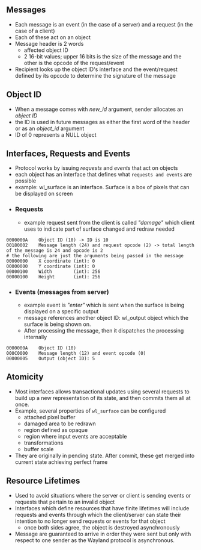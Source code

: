 ## Messages
- Each message is an event (in the case of a server) and a request (in the case of a client)
- Each of these act on an object
- Message header is 2 words
	- affected object ID
	- 2 16-bit values; upper 16 bits is the size of the message and the other is the opcode of the request/event
- Recipient looks up the object ID's interface and the event/request defined by its opcode to determine the signature of the message

## Object ID
- When a message comes with *new_id* argument, sender allocates an *object ID*
- the ID is used in future messages as either the first word of the header or as an *object_id* argument
- ID of 0 represents a NULL object

## Interfaces, Requests and Events
- Protocol works by issuing *requests* and *events* that act on objects
- each object has an interface that defines what `requests and events` are possible
- example: wl_surface is an interface. Surface is a box of pixels that can be displayed on screen
- ### Requests
	- example request sent from the client is called *"damage"* which client uses to indicate part of surface changed and redraw needed
```
0000000A    Object ID (10) -> ID is 10
00180002    Message length (24) and request opcode (2) -> total length of the message is 24 and opcode is 2
# the following are just the arguments being passed in the message
00000000    X coordinate (int): 0
00000000    Y coordinate (int): 0
00000100    Width        (int): 256
00000100    Height       (int): 256
```
- ### Events (messages from server)
	- example event is *"enter"* which is sent when the surface is being displayed on a specific output
	- message references another object ID: wl_output object which the surface is being shown on.
	- After processing the message, then it dispatches the processing internally
```
0000000A    Object ID (10)
000C0000    Message length (12) and event opcode (0)
00000005    Output (object ID): 5
```
## Atomicity
- Most interfaces allows transactional updates using several requests to build up a new representation of its state,  and then commits them all at once.
- Example, several properties of `wl_surface` can be configured
	- attached pixel buffer
	- damaged area to be redrawn
	- region defined as opaque
	- region where input events are acceptable
	- transformations
	- buffer scale
- They are originally in pending state. After commit, these get merged into current state achieving perfect frame

## Resource Lifetimes
- Used to avoid situations where the server or client is sending events or requests that pertain to an invalid object
- Interfaces which define resources that have finite lifetimes will include requests and events through which the client/server can state their intention to no longer send requests or events for that object
	- once both sides agree, the object is destroyed asynchronously
- Message are guaranteed to arrive in order they were sent but only with respect to one sender as the Wayland protocol is asynchronous.

